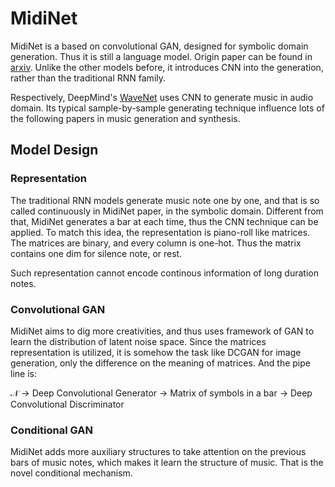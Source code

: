 # MidiNet

MidiNet is a based on convolutional GAN, designed for symbolic domain generation. Thus it is still a language model. Origin paper can be found in [arxiv](https://arxiv.org/abs/1703.10847). Unlike the other models before, it introduces CNN into the generation, rather than the traditional RNN family. 

Respectively, DeepMind's [WaveNet](https://arxiv.org/abs/1609.03499v1) uses CNN to generate music in audio domain. Its typical sample-by-sample generating technique influence lots of the following papers in music generation and synthesis. 


## Model Design

### Representation

The traditional RNN models generate music note one by one, and that is so called continuously in MidiNet paper, in the symbolic domain. Different from that, MidiNet generates a bar at each time, thus the CNN technique can be applied. To match this idea, the representation is piano-roll like matrices. The matrices are binary, and every column is one-hot. Thus the matrix contains one dim for silence note, or rest.

Such representation cannot encode continous information of long duration notes.


### Convolutional GAN

MidiNet aims to dig more creativities, and thus uses framework of GAN to learn the distribution of latent noise space. Since the matrices representation is utilized, it is somehow the task like DCGAN for image generation, only the difference on the meaning of matrices. And the pipe line is:

$\mathcal{N}$ -> Deep Convolutional Generator -> Matrix of symbols in a bar -> Deep Convolutional Discriminator

### Conditional GAN

MidiNet adds more auxiliary structures to take attention on the previous bars of music notes, which makes it learn the structure of music. That is the novel conditional mechanism.
